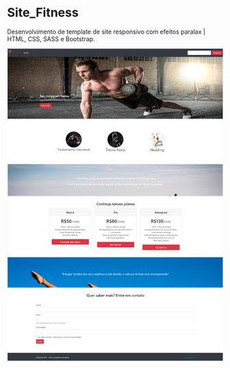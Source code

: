 # Site_Fitness
Desenvolvimento de template de site responsivo com efeitos paralax | HTML, CSS, SASS e Bootstrap.

![Site Fitness](./UiSite.png)
